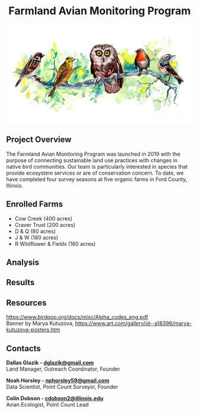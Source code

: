 # <div align="center"> Farmland Avian Monitoring Program <div>

![alt_text](https://github.com/nphorsley59/avian_monitoring/blob/main/docs/images/birds-liner-wildlife-banner-marya-kutuzova.jpg "banner")  
  
## Project Overview
The Farmland Avian Monitoring Program was launched in 2019 with the purpose of connecting sustainable land use practices with changes in native bird communities. Our team is particularly interested in species that provide ecosystem services or are of conservation concern. To date, we have completed four survey seasons at five organic farms in Ford County, Illinois. 

## Enrolled Farms
- Cow Creek (400 acres) <br />
- Craver Trust (200 acres) <br />
- D & Q (80 acres) <br />
- J & W (160 acres) <br />
- R Wildflower & Fields (160 acres) <br />

## Analysis

## Results 

## Resources
https://www.birdpop.org/docs/misc/Alpha_codes_eng.pdf <br />
Banner by Marya Kutuzova, https://www.art.com/gallery/id--a18396/marya-kutuzova-posters.htm

## Contacts
**Dallas Glazik - dglazik@gmail.com** <br />
Land Manager, Outreach Coordinator, Founder <br />

**Noah Horsley - nphorsley59@gmail.com** <br />
Data Scientist, Point Count Surveyor, Founder <br />

**Colin Dobson - cdobson2@illinois.edu** <br />
Avian Ecologist, Point Count Lead <br />
